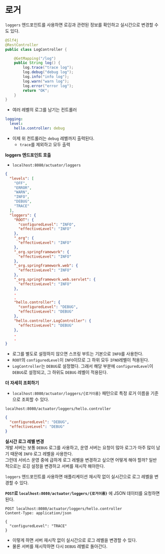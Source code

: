 # 로거

`loggers` 엔드포인트를 사용하면 로깅과 관련된 정보를 확인하고 실시간으로 변경할 수도 있다.

```java
@Slf4j
@RestController
public class LogController {

    @GetMapping("/log")
    public String log() {
        log.trace("trace log");
        log.debug("debug log");
        log.info("info log");
        log.warn("warn log");
        log.error("error log");
        return "OK";
    }
}
```
- 여러 레벨의 로그를 남기는 컨트롤러

```yaml
logging:
  level:
    hello.controller: debug
```
- 이제 위 컨트롤러는 `debug` 레벨까지 출력된다.
  - `trace`를 제외하고 모두 출력

**loggers 엔드포인트 호출**
- `localhost:8080/actuator/loggers`

```json
{
  "levels": [
    "OFF",
    "ERROR",
    "WARN",
    "INFO",
    "DEBUG",
    "TRACE"
  ],
  "loggers": {
    "ROOT": {
      "configuredLevel": "INFO",
      "effectiveLevel": "INFO"
    },
    "_org": {
      "effectiveLevel": "INFO"
    },
    "_org.springframework": {
      "effectiveLevel": "INFO"
    },
    "_org.springframework.web": {
      "effectiveLevel": "INFO"
    },
    "_org.springframework.web.servlet": {
      "effectiveLevel": "INFO"
    },
    .
    .
    "hello.controller": {
      "configuredLevel": "DEBUG",
      "effectiveLevel": "DEBUG"
    },
    "hello.controller.LogController": {
      "effectiveLevel": "DEBUG"
    },
    .
    .
}
```
- 로그를 별도로 설정하지 않으면 스프링 부트는 기본으로 `INFO`를 사용한다.
- `ROOT`의 `configuredLevel`이 `INFO`이므로 그 하위 모두 `IFNO`레벨이 적용된다.
- `LogController`는 `DEBUG`로 설정했다. 그래서 해당 부분에 `configuredLevel`이 `DEBUG`로 설정되고, 그 하위도 `DEBUG` 레벨이 적용된다.

**더 자세히 조회하기**
- `localhost:8080/actuator/loggers/{로거이름}` 패턴으로 특정 로거 이름을 기준으로 조회할 수 있다.

`localhost:8080/actuator/loggers/hello.controller`
```json
{
  "configuredLevel": "DEBUG",
  "effectiveLevel": "DEBUG"
}
```

**실시간 로그 레벨 변경**<br>
개발 서버는 보통 `DEBUG` 로그를 사용하고, 운영 서버는 요청이 많아 로그가 아주 많이 남기 때문에 `INFO` 로그 레벨을 사용한다.<br>
그런데 서비스 운영 중에 급하게 로그 레벨을 변경하고 싶으면 어떻게 해야 할까? 일반적으로는 로깅 설정을 변경하고 서버를 재시작 해야한다.

`loggers` 엔드포인트를 사용하면 애플리케이션 재시작 없이 실시간으로 로그 레벨을 변경할 수 있다.

**`POST`로 `localhost:8080/actuator/loggers/{로거이름}`** 에 JSON 데이터를 요청하면 된다.
```http request
POST localhost:8080/actuator/loggers/hello.controller
Content-Type: application/json

{
  "configuredLevel": "TRACE"
}
```
- 이렇게 하면 서버 재시작 없이 실시간으로 로그 레벨을 변경할 수 있다.
- 물론 서버를 재시작하면 다시 `DEBUG` 레벨로 돌아간다.